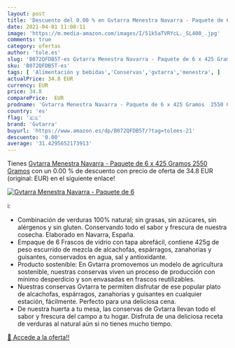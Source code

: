 ```yaml
---
layout: post
title: 'Descuento del 0.00 % en Gvtarra Menestra Navarra - Paquete de 6 '
date: 2021-04-01 11:08:11
image: 'https://m.media-amazon.com/images/I/51k5aTVRYcL._SL400_.jpg'
comments: true
category: ofertas
author: 'tole.es'
slug: 'B072QFDB5T-es Gvtarra Menestra Navarra - Paquete de 6 x 425 Gramos 2550...'
sku: 'B072QFDB5T-es'
tags: [ 'Alimentación y bebidas','Conservas','gvtarra','menestra', ]
actualPrice: 34.8 EUR
currency: EUR
price: 34.8
comparePrice:  EUR
prodname: 'Gvtarra Menestra Navarra - Paquete de 6 x 425 Gramos  2550 Gramos'
country: 'es'
flag: '🇪🇸'
brand: 'Gvtarra'
buyurl: 'https://www.amazon.es/dp/B072QFDB5T/?tag=tolees-21'
descuento: '0.00'
average: '31.4295652173913'
---
```


Tienes [Gvtarra Menestra Navarra - Paquete de 6 x 425 Gramos  2550 Gramos](https://www.amazon.es/dp/B072QFDB5T/?tag=tolees-21) con un 0.00 % de descuento con precio de oferta de 34.8 EUR (original:  EUR) en el siguiente enlace!

[![Gvtarra Menestra Navarra - Paquete de 6 ](https://m.media-amazon.com/images/I/51k5aTVRYcL._SL400_.jpg)](https://www.amazon.es/dp/B072QFDB5T/?tag=tolees-21)

ℹ️:

- Combinación de verduras 100% natural; sin grasas, sin azúcares, sin alérgenos y sin gluten. Conservando todo el sabor y frescura de nuestra cosecha. Elaborado en Navarra, España.
- Empaque de 6 Frascos de vidrio con tapa abrefácil, contiene 425g de peso escurrido de mezcla de alcachofas, espárragos, zanahorias y guisantes, conservados en agua, sal y antioxidante.
- Producto sostenible: En Gvtarra promovemos un modelo de agricultura sostenible, nuestras conservas viven un proceso de producción con mínimo desperdicio y son envasadas en frascos reutilizables.
- Nuestras conservas Gvtarra te permiten disfrutar de ese popular plato de alcachofas, espárragos, zanahorias y guisantes en cualquier estación, fácilmente. Perfecto para una deliciosa cena.
- De nuestra huerta a tu mesa, las conservas de Gvtarra llevan todo el sabor y frescura del campo a tu hogar. Disfruta de una deliciosa receta de verduras al natural aún si no tienes mucho tiempo.

[🛒 Accede a la oferta!!](https://www.amazon.es/dp/B072QFDB5T/?tag=tolees-21)

